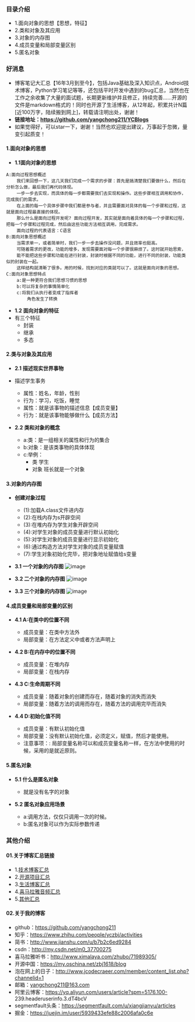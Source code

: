 ### 目录介绍
- 1.面向对象的思想【思想，特征】
- 2.类和对象及其应用
- 3.对象的内存图
- 4.成员变量和局部变量区别
- 5.匿名对象


### 好消息
- 博客笔记大汇总【16年3月到至今】，包括Java基础及深入知识点，Android技术博客，Python学习笔记等等，还包括平时开发中遇到的bug汇总，当然也在工作之余收集了大量的面试题，长期更新维护并且修正，持续完善……开源的文件是markdown格式的！同时也开源了生活博客，从12年起，积累共计N篇[近100万字，陆续搬到网上]，转载请注明出处，谢谢！
- **链接地址：https://github.com/yangchong211/YCBlogs**
- 如果觉得好，可以star一下，谢谢！当然也欢迎提出建议，万事起于忽微，量变引起质变！




#### 1.面向对象的思想
- **1.1面向对象的思想**
```
A:面向过程思想概述
    我们来回想一下，这几天我们完成一个需求的步骤：首先是搞清楚我们要做什么，然后在分析怎么做，最后我们再代码体现。
    一步一步去实现，而具体的每一步都需要我们去实现和操作。这些步骤相互调用和协作，完成我们的需求。
    在上面的每一个具体步骤中我们都是参与者，并且需要面对具体的每一个步骤和过程，这就是面向过程最直接的体现。
    那么什么是面向过程开发呢? 面向过程开发，其实就是面向着具体的每一个步骤和过程，把每一个步骤和过程完成，然后由这些功能方法相互调用，完成需求。
    面向过程的代表语言：C语言
B:面向对象思想概述
    当需求单一，或者简单时，我们一步一步去操作没问题，并且效率也挺高。
    可随着需求的更改，功能的增多，发现需要面对每一个步骤很麻烦了。这时就开始思索，
    能不能把这些步骤和功能在进行封装，封装时根据不同的功能，进行不同的封装，功能类似的封装在一起。
    这样结构就清晰了很多。用的时候，找到对应的类就可以了。这就是面向对象的思想。
C:面向对象思想特点
    a:是一种更符合我们思想习惯的思想
    b:可以将复杂的事情简单化
    c:将我们从执行者变成了指挥者
        角色发生了转换
```

- **1.2 面向对象的特征**
- 有三个特征
	* 封装
	* 继承
	* 多态



#### 2.类与对象及其应用
- **2.1 描述现实世界事物**
- 描述学生事务
	* 属性：姓名，年龄，性别
	* 行为：学习，吃饭，睡觉
	* 属性：就是该事物的描述信息【成员变量】
	* 行为：就是该事物能够做什么【成员方法】


- **2.2 类和对象的概念**
	* a:类：是一组相关的属性和行为的集合
	* b:对象：是该类事物的具体体现
	* c:举例：
		* 类    学生
		* 对象    班长就是一个对象



#### 3.对象的内存图
- **创建对象过程**
	* (1):加载A.class文件进内存
	* (2):在栈内存为s开辟空间
	* (3):在堆内存为学生对象开辟空间
	* (4):对学生对象的成员变量进行默认初始化
	* (5):对学生对象的成员变量进行显示初始化
	* (6):通过构造方法对学生对象的成员变量赋值
	* (7):学生对象初始化完毕，把对象地址赋值给s变量



- **3.1 一个对象的内存图**
![image](https://upload-images.jianshu.io/upload_images/4432347-e4c71acc1249a4c0.png?imageMogr2/auto-orient/strip%7CimageView2/2/w/1240)


- **3.2 二个对象的内存图**
![image](https://upload-images.jianshu.io/upload_images/4432347-9ff740d90e7c286b.png?imageMogr2/auto-orient/strip%7CimageView2/2/w/1240)


- **3.3 三个对象的内存图**
![image](https://upload-images.jianshu.io/upload_images/4432347-309a3d5d84512dd4.png?imageMogr2/auto-orient/strip%7CimageView2/2/w/1240)



#### 4.成员变量和局部变量的区别
- **4.1 A:在类中的位置不同**
	* 成员变量：在类中方法外
	* 局部变量：在方法定义中或者方法声明上


- **4.2 B:在内存中的位置不同**
	* 成员变量：在堆内存
	* 局部变量：在栈内存


- **4.3 C:生命周期不同**
	* 成员变量：随着对象的创建而存在，随着对象的消失而消失
	* 局部变量：随着方法的调用而存在，随着方法的调用完毕而消失


- **4.4 D:初始化值不同**
	* 成员变量：有默认初始化值
	* 局部变量：没有默认初始化值，必须定义，赋值，然后才能使用。
	* 注意事项：: 局部变量名称可以和成员变量名称一样，在方法中使用的时候，采用的是就近原则。



#### 5.匿名对象
- **5.1 什么是匿名对象**
	* 就是没有名字的对象



- **5.2 匿名对象应用场景**
	* a:调用方法，仅仅只调用一次的时候。
	* b:匿名对象可以作为实际参数传递


### 其他介绍
#### 01.关于博客汇总链接
- 1.[技术博客汇总](https://www.jianshu.com/p/614cb839182c)
- 2.[开源项目汇总](https://blog.csdn.net/m0_37700275/article/details/80863574)
- 3.[生活博客汇总](https://blog.csdn.net/m0_37700275/article/details/79832978)
- 4.[喜马拉雅音频汇总](https://www.jianshu.com/p/f665de16d1eb)
- 5.[其他汇总](https://www.jianshu.com/p/53017c3fc75d)



#### 02.关于我的博客
- github：https://github.com/yangchong211
- 知乎：https://www.zhihu.com/people/yczbj/activities
- 简书：http://www.jianshu.com/u/b7b2c6ed9284
- csdn：http://my.csdn.net/m0_37700275
- 喜马拉雅听书：http://www.ximalaya.com/zhubo/71989305/
- 开源中国：https://my.oschina.net/zbj1618/blog
- 泡在网上的日子：http://www.jcodecraeer.com/member/content_list.php?channelid=1
- 邮箱：yangchong211@163.com
- 阿里云博客：https://yq.aliyun.com/users/article?spm=5176.100- 239.headeruserinfo.3.dT4bcV
- segmentfault头条：https://segmentfault.com/u/xiangjianyu/articles
- 掘金：https://juejin.im/user/5939433efe88c2006afa0c6e


